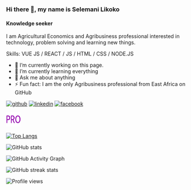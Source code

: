 ### Hi there 👋, my name is Selemani Likoko
#### Knowledge seeker

I am Agricultural Economics and Agribusiness professional interested in technology, problem solving and learning new things.

Skills: VUE JS / REACT / JS / HTML / CSS / NODE.JS

- 🔭 I’m currently working on this page. 
- 🌱 I’m currently learning everything 
- 💬 Ask me about anything 
- ⚡ Fun fact: I am the only Agribusiness professional from East Africa on GitHub 


[<img src='https://cdn.jsdelivr.net/npm/simple-icons@3.0.1/icons/github.svg' alt='github' height='40'>](https://github.com/SelemaniLikoko)  [<img src='https://cdn.jsdelivr.net/npm/simple-icons@3.0.1/icons/linkedin.svg' alt='linkedin' height='40'>](https://www.linkedin.com/in/selemani-likoko/)  [<img src='https://cdn.jsdelivr.net/npm/simple-icons@3.0.1/icons/facebook.svg' alt='facebook' height='40'>](https://www.facebook.com/limu.suleyman.7)  

<a href='https://github.com/pricing'><img src='https://raw.githubusercontent.com/acervenky/animated-github-badges/master/assets/pro.gif' width='40' height='40'></a> 

[![Top Langs](https://github-readme-stats.vercel.app/api/top-langs/?username=SelemaniLikoko)](https://github.com/anuraghazra/github-readme-stats)

![GitHub stats](https://github-readme-stats.vercel.app/api?username=SelemaniLikoko&show_icons=true)  

![GitHub Activity Graph](https://activity-graph.herokuapp.com/graph?username=SelemaniLikoko)  

![GitHub streak stats](https://github-readme-streak-stats.herokuapp.com/?user=SelemaniLikoko)  

![Profile views](https://gpvc.arturio.dev/SelemaniLikoko)  
